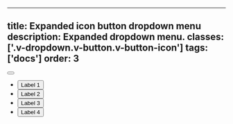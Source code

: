 <!--
 *              © 2025 Visa
 *
 * Licensed under the Apache License, Version 2.0 (the "License");
 * you may not use this file except in compliance with the License.
 * You may obtain a copy of the License at
 *
 *         http://www.apache.org/licenses/LICENSE-2.0
 *
 * Unless required by applicable law or agreed to in writing, software
 * distributed under the License is distributed on an "AS IS" BASIS,
 * WITHOUT WARRANTIES OR CONDITIONS OF ANY KIND, either express or implied.
 * See the License for the specific language governing permissions and
 * limitations under the License.
 *
 -->
---
title: Expanded icon button dropdown menu
description: Expanded dropdown menu.
classes: ['.v-dropdown.v-button.v-button-icon']
tags: ['docs']
order: 3
---

<button aria-controls="dropdown-menu-icon-expanded" aria-expanded="true" aria-label="see more options" class="v-button v-button-icon v-dropdown" id="dropdown-button-icon-expanded">
  <svg aria-hidden="true" class="v-icon v-icon-visa v-icon-low" focusable="false" viewbox="0 0 24 24">
    <use href="#visa-option-horizontal-low">
    </use>
  </svg>
</button>
<div aria-labelledby="dropdown-button-icon-expanded" class="v-dropdown-menu v-surface" id="dropdown-menu-icon-expanded" aria-hidden="false">
  <ul class="v-listbox">
    <li>
      <button class="v-listbox-item v-px-8 v-py-11">
        Label 1
      </button>
    </li>
    <li>
      <button class="v-listbox-item v-px-8 v-py-11">
        Label 2
      </button>
    </li>
    <li>
      <button class="v-listbox-item v-px-8 v-py-11">
        Label 3
      </button>
    </li>
    <li>
      <button class="v-listbox-item v-px-8 v-py-11">
        Label 4
      </button>
    </li>
  </ul>
</div>
